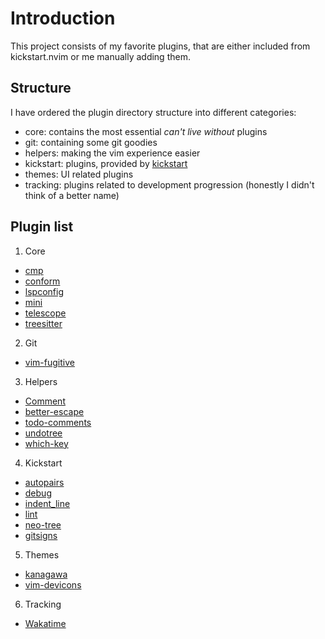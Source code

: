 # Introduction

This project consists of my favorite plugins, that are either included from kickstart.nvim or me manually adding them. 

## Structure

I have ordered the plugin directory structure into different categories:

- core: contains the most essential *can't live without* plugins
- git: containing some git goodies
- helpers: making the vim experience easier
- kickstart: plugins, provided by [kickstart](https://github.com/nvim-lua/kickstart.nvim)
- themes: UI related plugins
- tracking: plugins related to development progression (honestly I didn't think of a better name)

## Plugin list

1. Core

- [cmp](https://github.com/hrsh7th/nvim-cmp)
- [conform](https://github.com/stevearc/conform.nvim)
- [lspconfig](https://github.com/neovim/nvim-lspconfig)
- [mini](https://github.com/echasnovski/mini.nvim)
- [telescope](https://github.com/nvim-telescope/telescope.nvim)
- [treesitter](https://github.com/nvim-treesitter/nvim-treesitter)

2. Git

- [vim-fugitive](https://github.com/tpope/vim-fugitive)

3. Helpers

- [Comment](https://github.com/numToStr/Comment.nvim)
- [better-escape](https://github.com/max397574/better-escape.nvim)
- [todo-comments](https://github.com/folke/todo-comments.nvim)
- [undotree](https://github.com/mbbill/undotree)
- [which-key](https://github.com/folke/which-key.nvim)

4. Kickstart

- [autopairs](https://github.com/windwp/nvim-autopairs)
- [debug](https://github.com/mfussenegger/nvim-dap)
- [indent_line](https://github.com/lukas-reineke/indent-blankline.nvim)
- [lint](https://github.com/mfussenegger/nvim-lint)
- [neo-tree](https://github.com/nvim-neo-tree/neo-tree.nvim)
- [gitsigns](https://github.com/lewis6991/gitsigns.nvim)

5. Themes

- [kanagawa](https://github.com/rebelot/kanagawa.nvim)
- [vim-devicons](https://github.com/ryanoasis/vim-devicons)

6. Tracking

- [Wakatime](https://wakatime.com/neovim-plugin)

